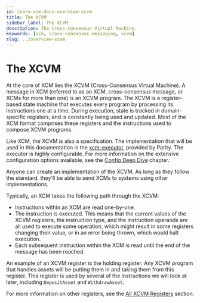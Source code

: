 ```yaml
---
id: learn-xcm-docs-overview-xcvm
title: The XCVM
sidebar_label: The XCVM
description: The Cross-Consensus Virtual Machine.
keywords: [xcm, cross-consensus messaging, xcvm]
slug: ../overview-xcvm
---
```


# The XCVM

At the core of XCM lies the XCVM (Cross-Consensus Virtual Machine). A message in XCM (referred to as
an XCM, cross-consensus message, or XCMs for more than one) is an XCVM program. The XCVM is a
register-based state machine that executes every program by processing its instructions one at a
time. During execution, state is tracked in domain-specific registers, and is constantly being used
and updated. Most of the XCM format comprises these registers and the instructions used to compose
XCVM programs.

Like XCM, the XCVM is also a specification. The implementation that will be used in this
documentation is the
[xcm-executor](https://github.com/paritytech/polkadot/tree/master/xcm/xcm-executor), provided by
Parity. The executor is highly configurable. For more information on the extensive configuration
options available, see the [Config Deep Dive](../executor_config/index.md) chapter.

Anyone can create an implementation of the XCVM. As long as they follow the standard, they'll be
able to send XCMs to systems using other implementations.

Typically, an XCM takes the following path through the XCVM:

- Instructions within an XCM are read one-by-one.
- The instruction is executed. This means that the current values of the XCVM registers, the
  instruction type, and the instruction operands are all used to execute some operation, which might
  result in some registers changing their value, or in an error being thrown, which would halt
  execution.
- Each subsequent instruction within the XCM is read until the end of the message has been reached.

An example of an XCVM register is the holding register. Any XCVM program that handles assets will be
putting them in and taking them from this register. This register is used by several of the
instructions we will look at later, including `DepositAsset` and `WithdrawAsset`.

For more information on other registers, see the
[All XCVM Registers](../reference/xcvm-registers.md) section.
